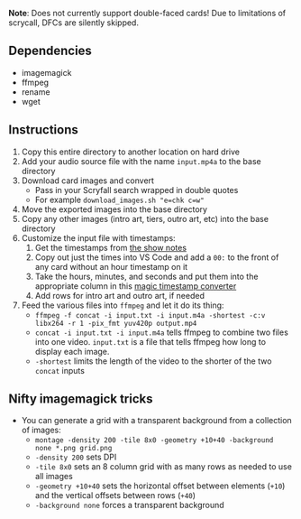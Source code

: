 **Note**: Does not currently support double-faced cards! Due to limitations of scrycall, DFCs are silently skipped. 

## Dependencies

+ imagemagick
+ ffmpeg
+ rename
+ wget

## Instructions

1. Copy this entire directory to another location on hard drive
2. Add your audio source file with the name `input.mp4a` to the base directory
3. Download card images and convert
    + Pass in your Scryfall search wrapped in double quotes
    + For example `download_images.sh "e=chk c=w"`
4. Move the exported images into the base directory
5. Copy any other images (intro art, tiers, outro art, etc) into the base directory
6. Customize the input file with timestamps:
    1. Get the timestamps from [the show notes](https://docs.google.com/document/d/1orAWZR47FIf75NXiHd4Wd-EaKVp_-poQx1sZIxpmByI/edit#heading=h.s99njdxgxizg)
    2. Copy out just the times into VS Code and add a `00:` to the front of any card without an hour timestamp on it
    3. Take the hours, minutes, and seconds and put them into the appropriate column in this [magic timestamp converter](https://docs.google.com/spreadsheets/d/13-hEGxLZX-VANC69xGFfkhFntnr6zFTx5jh2AEuSBHI/edit#gid=0)
    4. Add rows for intro art and outro art, if needed
7. Feed the various files into `ffmpeg` and let it do its thing:
    + `ffmpeg -f concat -i input.txt -i input.m4a -shortest -c:v libx264 -r 1 -pix_fmt yuv420p output.mp4`
    + `concat -i input.txt -i input.m4a` tells ffmpeg to combine two files into one video. `input.txt` is a file that tells ffmpeg how long to display each image.
    + `-shortest` limits the length of the video to the shorter of the two `concat` inputs

## Nifty imagemagick tricks

+ You can generate a grid with a transparent background from a collection of images:
    + `montage -density 200 -tile 8x0 -geometry +10+40 -background none *.png grid.png`
    + `-density 200` sets DPI
    + `-tile 8x0` sets an 8 column grid with as many rows as needed to use all images
    + `-geometry +10+40` sets the horizontal offset between elements (`+10`) and the vertical offsets between rows (`+40`)
    + `-background none` forces a transparent background